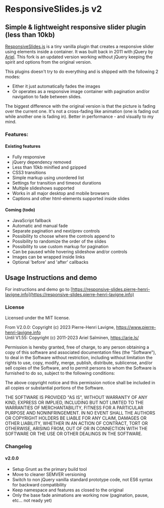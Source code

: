# ResponsiveSlides.js v2

## Simple & lightweight responsive slider plugin (less than 10kb)
[ResponsiveSlides.js](https://responsive-slides.pierre-henri-lavigne.info) is a tiny vanilla plugin that creates a responsive slider using elements inside a container. 
It was built back in 2011 with jQuery by [Ariel](http://responsiveslides.com/). 
This fork is an updated version working without jQuery keeping the spirit and options from the original version.

This plugins doesn't try to do everything and is shipped with the following 2 modes:
- Either it just automatically fades the images
- Or operates as a responsive image container with pagination and/or navigation to fade between slides.

The biggest difference with the original version is that the picture is fading over the current one. 
It's not a cross-fading like animation (one is fading out while another one is fading in). 
Better in performance - and visually to my mind.


### Features:

#### Existing features
 * Fully responsive
 * jQuery dependency removed
 * Less than 10kb minified and gzipped
 * CSS3 transitions 
 * Simple markup using unordered list
 * Settings for transition and timeout durations
 * Multiple slideshows supported
 * Works in all major desktop and mobile browsers
 * Captions and other html-elements supported inside slides

#### Coming (todo)
 * JavaScript fallback
 * Automatic and manual fade
 * Separate pagination and next/prev controls
 * Possibility to choose where the controls append to
 * Possibility to randomize the order of the slides
 * Possibility to use custom markup for pagination
 * Can be paused while hovering slideshow and/or controls
 * Images can be wrapped inside links
 * Optional 'before' and 'after' callbacks



## Usage Instructions and demo

For instructions and demo go to [https://responsive-slides.pierre-henri-lavigne.info](https://responsive-slides.pierre-henri-lavigne.info)



### License

Licensed under the MIT license.

From V2.0.0: Copyright (c) 2023 Pierre-Henri Lavigne, https://www.pierre-henri-lavigne.info  
Until V1.55: Copyright (c) 2011-2023 Ariel Salminen, https://arie.ls/

Permission is hereby granted, free of charge, to any person obtaining a copy of this software and associated documentation files (the "Software"), to deal in the Software without restriction, including without limitation the rights to use, copy, modify, merge, publish, distribute, sublicense, and/or sell copies of the Software, and to permit persons to whom the Software is furnished to do so, subject to the following conditions:

The above copyright notice and this permission notice shall be included in all copies or substantial portions of the Software.

THE SOFTWARE IS PROVIDED "AS IS", WITHOUT WARRANTY OF ANY KIND, EXPRESS OR IMPLIED, INCLUDING BUT NOT LIMITED TO THE WARRANTIES OF MERCHANTABILITY, FITNESS FOR A PARTICULAR PURPOSE AND NONINFRINGEMENT. IN NO EVENT SHALL THE AUTHORS OR COPYRIGHT HOLDERS BE LIABLE FOR ANY CLAIM, DAMAGES OR OTHER LIABILITY, WHETHER IN AN ACTION OF CONTRACT, TORT OR OTHERWISE, ARISING FROM, OUT OF OR IN CONNECTION WITH THE SOFTWARE OR THE USE OR OTHER DEALINGS IN THE SOFTWARE.



### Changelog

#### v2.0.0
- Setup Grunt as the primary build tool
- Move to cleaner SEMVER versioning
- Switch to non jQuery vanilla standard prototype code, not ES6 syntax for backward compatibility
- Keep namespace and features as closed to the original
- Only the base fade animations are working now (pagination, pause, etc... not ready yet)
